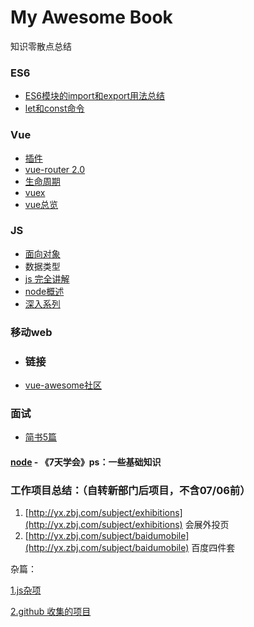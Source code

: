 # My Awesome Book

知识零散点总结

### ES6

* [ES6模块的import和export用法总结](/chapter1.md)
* [let和const命令](/letconst.md)

### Vue

* [插件](/vue-.md)
* [vue-router 2.0](/vue-router-2.o.md)
* [生命周期](/.md.md)
* [vuex](/vuex.md)
* [vue总览](/share-vue-router.md)

### JS

* [面向对象](/js-oop.md)
* 数据类型
* [js 完全讲解](/js.md)
* [node概述](/node-.md)
* [深入系列 ](/jsshen-ru.md)

### 移动web

* ### 链接
* [vue-awesome社区](https://github.com/vuejs/awesome-vue)

### 面试

* [简书5篇](http://www.jianshu.com/p/f60b619aa52b)

#### [node](/node.md) - 《7天学会》ps：一些基础知识

### 工作项目总结：（自转新部门后项目，不含07/06前）

1. [http://yx.zbj.com/subject/exhibitions](http://yx.zbj.com/subject/exhibitions) 会展外投页
2. [http://yx.zbj.com/subject/baidumobile](http://yx.zbj.com/subject/baidumobile) 百度四件套

杂篇：

[1.js杂项](/poingt-js.md)

[2.github 收集的项目](/pointkuang-jia.md)

